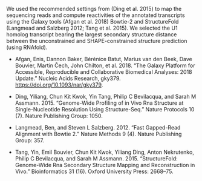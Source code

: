 We used the recommended settings from (Ding et al. 2015) to map the sequencing reads and compute reactivities of the annotated transcripts using the Galaxy tools (Afgan et al. 2018) Bowtie-2 and StructureFold (Langmead and Salzberg 2012; Tang et al. 2015). We selected the U1 homolog transcript bearing the largest secondary structure distance between the unconstrained and SHAPE-constrained structure prediction (using RNAfold).


- Afgan, Enis, Dannon Baker, Bérénice Batut, Marius van den Beek, Dave Bouvier, Martin Čech, John Chilton, et al. 2018. “The Galaxy Platform for Accessible, Reproducible and Collaborative Biomedical Analyses: 2018 Update.” Nucleic Acids Research, gky379. https://doi.org/10.1093/nar/gky379.

- Ding, Yiliang, Chun Kit Kwok, Yin Tang, Philip C Bevilacqua, and Sarah M Assmann. 2015. “Genome-Wide Profiling of in Vivo Rna Structure at Single-Nucleotide Resolution Using Structure-Seq.” Nature Protocols 10 (7). Nature Publishing Group: 1050.

- Langmead, Ben, and Steven L Salzberg. 2012. “Fast Gapped-Read Alignment with Bowtie 2.” Nature Methods 9 (4). Nature Publishing Group: 357.

- Tang, Yin, Emil Bouvier, Chun Kit Kwok, Yiliang Ding, Anton Nekrutenko, Philip C Bevilacqua, and Sarah M Assmann. 2015. “StructureFold: Genome-Wide Rna Secondary Structure Mapping and Reconstruction in Vivo.” Bioinformatics 31 (16). Oxford University Press: 2668–75.
